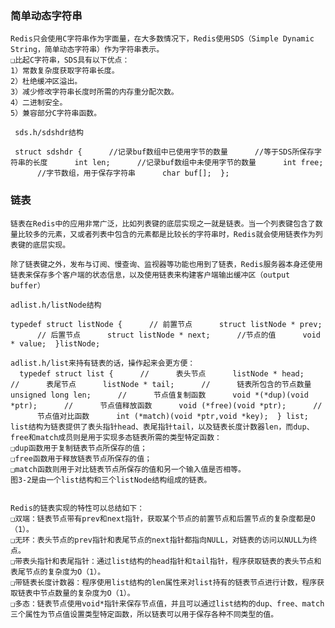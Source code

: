 ### 简单动态字符串
    Redis只会使用C字符串作为字面量，在大多数情况下，Redis使用SDS（Simple Dynamic String，简单动态字符串）作为字符串表示。
    ❑比起C字符串，SDS具有以下优点：
    1）常数复杂度获取字符串长度。
    2）杜绝缓冲区溢出。
    3）减少修改字符串长度时所需的内存重分配次数。
    4）二进制安全。
    5）兼容部分C字符串函数。
    
     sds.h/sdshdr结构
    ￼
     struct sdshdr {￼     //记录buf数组中已使用字节的数量￼     //等于SDS所保存字符串的长度￼     int len;￼     //记录buf数组中未使用字节的数量￼     int free;￼     //字节数组，用于保存字符串￼     char buf[];￼ };

 

### 链表

    链表在Redis中的应用非常广泛，比如列表键的底层实现之一就是链表。当一个列表键包含了数量比较多的元素，又或者列表中包含的元素都是比较长的字符串时，Redis就会使用链表作为列表键的底层实现。
    
    除了链表键之外，发布与订阅、慢查询、监视器等功能也用到了链表，Redis服务器本身还使用链表来保存多个客户端的状态信息，以及使用链表来构建客户端输出缓冲区（output buffer）
    
    adlist.h/listNode结构
    
    typedef struct listNode {￼     // 前置节点￼     struct listNode * prev;￼     // 后置节点￼     struct listNode * next;￼     //节点的值￼     void * value;￼ }listNode;
    
    adlist.h/list来持有链表的话，操作起来会更方便：
    ￼ typedef struct list {￼     //￼     表头节点￼     listNode * head;￼     //￼     表尾节点￼     listNode * tail;￼     //￼     链表所包含的节点数量￼     unsigned long len;￼     //￼     节点值复制函数￼     void *(*dup)(void *ptr);￼     //￼     节点值释放函数￼     void (*free)(void *ptr);￼     //￼     节点值对比函数￼     int (*match)(void *ptr,void *key);￼ } list;
    list结构为链表提供了表头指针head、表尾指针tail，以及链表长度计数器len，而dup、free和match成员则是用于实现多态链表所需的类型特定函数：
    ❑dup函数用于复制链表节点所保存的值；
    ❑free函数用于释放链表节点所保存的值；
    ❑match函数则用于对比链表节点所保存的值和另一个输入值是否相等。
    图3-2是由一个list结构和三个listNode结构组成的链表。
    
    
    Redis的链表实现的特性可以总结如下：
    ❑双端：链表节点带有prev和next指针，获取某个节点的前置节点和后置节点的复杂度都是O（1）。
    ❑无环：表头节点的prev指针和表尾节点的next指针都指向NULL，对链表的访问以NULL为终点。
    ❑带表头指针和表尾指针：通过list结构的head指针和tail指针，程序获取链表的表头节点和表尾节点的复杂度为O（1）。
    ❑带链表长度计数器：程序使用list结构的len属性来对list持有的链表节点进行计数，程序获取链表中节点数量的复杂度为O（1）。
    ❑多态：链表节点使用void*指针来保存节点值，并且可以通过list结构的dup、free、match三个属性为节点值设置类型特定函数，所以链表可以用于保存各种不同类型的值。

